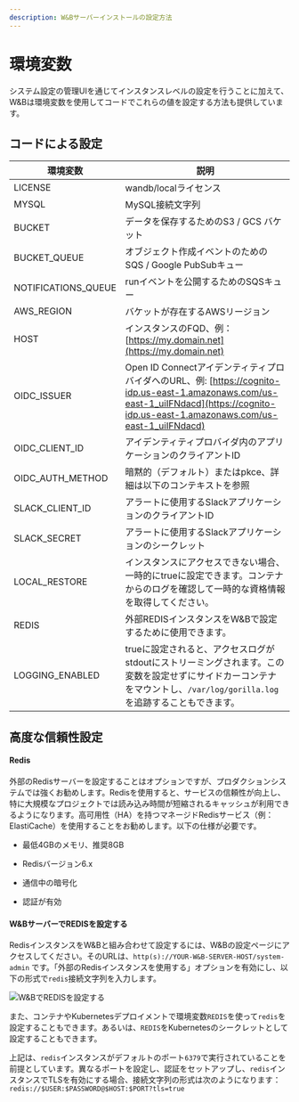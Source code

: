 ```yaml
---
description: W&Bサーバーインストールの設定方法
---
```


# 環境変数

システム設定の管理UIを通じてインスタンスレベルの設定を行うことに加えて、W&Bは環境変数を使用してコードでこれらの値を設定する方法も提供しています。

## コードによる設定

| 環境変数              | 説明                                                                                                                                                                                        |
| -------------------- | ---------------------------------------------------------------------------------------------------------------------------------------------------------------------------------------- |
| LICENSE              | wandb/localライセンス                                                                                                                                                                 |
| MYSQL                | MySQL接続文字列                                                                                                                                                                       |
| BUCKET               | データを保存するためのS3 / GCS バケット                                                                                                                                                     |
| BUCKET_QUEUE         | オブジェクト作成イベントのためのSQS / Google PubSubキュー                                                                                                                                |
| NOTIFICATIONS_QUEUE  | runイベントを公開するためのSQSキュー                                                                                                                                                      |
| AWS_REGION           | バケットが存在するAWSリージョン                                                                                                                                                      |
| HOST                 | インスタンスのFQD、例：[https://my.domain.net](https://my.domain.net)                                                                                                            |
| OIDC_ISSUER          | Open ID ConnectアイデンティティプロバイダへのURL、例: [https://cognito-idp.us-east-1.amazonaws.com/us-east-1_uiIFNdacd](https://cognito-idp.us-east-1.amazonaws.com/us-east-1_uiIFNdacd) |
| OIDC_CLIENT_ID       | アイデンティティプロバイダ内のアプリケーションのクライアントID                                                                                                                                   |
| OIDC_AUTH_METHOD     | 暗黙的（デフォルト）またはpkce、詳細は以下のコンテキストを参照                                                                                                                                   |
| SLACK_CLIENT_ID      | アラートに使用するSlackアプリケーションのクライアントID                                                                                                                                    |
| SLACK_SECRET         | アラートに使用するSlackアプリケーションのシークレット                                                                                                                                    |
| LOCAL_RESTORE        | インスタンスにアクセスできない場合、一時的にtrueに設定できます。コンテナからのログを確認して一時的な資格情報を取得してください。                                              |
| REDIS                | 外部REDISインスタンスをW&Bで設定するために使用できます。                                                                                                                               |
| LOGGING_ENABLED      | trueに設定されると、アクセスログがstdoutにストリーミングされます。この変数を設定せずにサイドカーコンテナをマウントし、`/var/log/gorilla.log` を追跡することもできます。        |

## 高度な信頼性設定
#### Redis

外部のRedisサーバーを設定することはオプションですが、プロダクションシステムでは強くお勧めします。Redisを使用すると、サービスの信頼性が向上し、特に大規模なプロジェクトでは読み込み時間が短縮されるキャッシュが利用できるようになります。高可用性（HA）を持つマネージドRedisサービス（例：ElastiCache）を使用することをお勧めします。以下の仕様が必要です。

- 最低4GBのメモリ、推奨8GB

- Redisバージョン6.x

- 通信中の暗号化

- 認証が有効

#### W&BサーバーでREDISを設定する

RedisインスタンスをW&Bと組み合わせて設定するには、W&Bの設定ページにアクセスしてください。そのURLは、`http(s)://YOUR-W&B-SERVER-HOST/system-admin` です。「外部のRedisインスタンスを使用する」オプションを有効にし、以下の形式で`redis`接続文字列を入力します。

![W&BでREDISを設定する](/images/hosting/configure_redis.png)

また、コンテナやKubernetesデプロイメントで環境変数`REDIS`を使って`redis`を設定することもできます。あるいは、`REDIS`をKubernetesのシークレットとして設定することもできます。

上記は、`redis`インスタンスがデフォルトのポート`6379`で実行されていることを前提としています。異なるポートを設定し、認証をセットアップし、`redis`インスタンスでTLSを有効にする場合、接続文字列の形式は次のようになります：`redis://$USER:$PASSWORD@$HOST:$PORT?tls=true`